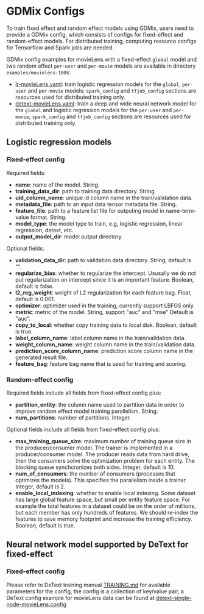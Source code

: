 
# GDMix Configs
To train fixed effect and random effect models using GDMix, users need to provide a GDMix config, which consists of configs for
fixed-effect and random-effect models. For distributed training, computing resource configs for Tensorflow and Spark jobs are needed.

GDMix config examples for movieLens with a fixed-effect `global` model and two random effect `per-user` and `per-movie` models are available in directory `examples/movielens-100k`:
  - [lr-movieLens.yaml](examples/movielens-100k/lr-single-node-movieLens.config): train logistic regression models for the `global`, `per-user` and `per-movie` models; `spark_config` and `tfjob_config` sections are resources used for distributed training only.
  - [detext-movieLens.yaml](examples/movielens-100k/detext-movieLens.yaml): train a deep and wide neural network model for the `global` and logistic regression models for the `per-user` and `per-movie`; `spark_config` and `tfjob_config` sections are resources used for distributed training only.

## Logistic regression models
### Fixed-effect config
Required fields:
  - **name**: name of the model. String.
  - **training_data_dir**: path to training data directory. String.
  - **uid_column_name**: unique id column name in the train/validation data.
  - **metadata_file**: path to an input data tensor metadata file. String.
  - **feature_file**: path to a feature list file for outputing model in name-term-value format. String.
  - **model_type**: the model type to train, e.g, logistic regression, linear regression, detext, etc.
  - **output_model_dir**: model output directory.

Optional fields:
  - **validation_data_dir**: path to validation data directory. String, default is "".
  - **regularize_bias**: whether to regularize the intercept. Ususally we do not put regularization on intercept since it is an important feature. Boolean, default is false.
  - **l2_reg_weight**: weight of L2 regularization for each feature bag. Float, default is 0.001.
  - **optimizer**: optimizer used in the training, currently support LBFGS only.
  - **metric**: metric of the model. String, support "auc" and "mse" Default is "auc".
  - **copy_to_local**: whether copy training data to local disk. Boolean, default is true.
  - **label_column_name**: label column name in the train/validation data.
  - **weight_column_name**: weight column name in the train/validation data.
  - **prediction_score_column_name**: prediction score column name in the generated result file.
  - **feature_bag**: feature bag name that is used for training and scoring.

### Random-effect config
Required fields include all fields from fixed-effect config plus:
  - **partition_entity**: the column name used to partition data in order to improve random effect model training parallelism. String.
  - **num_partitions**: number of partitions. Integer.

Optional fields include all fields from fixed-effect config plus:
  - **max_training_queue_size**: maximum number of training queue size in the producer/consumer model. The trainer is implemented in a producer/consumer model. The producer reads data from hard drive, then the consumers solve the optimization problem for each entity. The blocking queue synchcronizes both sides. Integer, default is 10.
  - **num_of_consumers**: the number of consumers (processes that optimizes the models). This specifies the parallelism inside a trainer. Integer, default is 2.
  - **enable_local_indexing**: whether to enable local indexing. Some dataset has large global feature space, but small per entity feature space. For example the total features in a dataset could be on the order of millions, but each member has only hundreds of features.  We should re-index the features to save memory footprint and increase the training efficiency. Boolean, default is true.

## Neural network model supported by DeText for fixed-effect
### Fixed-effect config
Please refer to DeText training manual [TRAINING.md](https://github.com/linkedin/detext/blob/master/TRAINING.md) for available parameters for the config, the config is a collection of key/value pair, a DeText config example for movieLens data can be found at [detext-single-node-movieLens.config](examples/movielens-100k/detext-single-node-movieLens.config)
